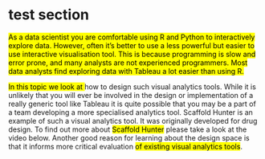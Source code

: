 # test section


<mark class="red">As a data scientist you are comfortable using R and Python to interactively explore data. However, often it’s better to use a less powerful but easier to use interactive visualisation tool. This is because programming is slow and error prone, and many analysts are not experienced programmers. Most data analysts find exploring data with Tableau a lot easier than using R.</mark>

<mark class="green">In this topic we look at </mark>how to design such visual analytics tools. While it is unlikely that you will ever be involved in the design or implementation of a really generic tool like Tableau it is quite possible that you may be a part of a team developing a more specialised analytics tool. Scaffold Hunter is an example of such a visual analytics tool. It was originally developed for drug design. To find out more about <mark class="big">Scaffold Hunter</mark> please take a look at the video below. Another good reason for learning about the design space is that it informs more critical evaluation <mark class="highlight">of existing visual analytics tools</mark>.
